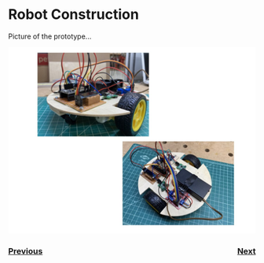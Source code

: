 # <a name="build"></a>Robot Construction
Picture of the prototype...

![Robot photo](../images/FRCRobot/FRCRobot.013.jpeg)


<h3><span style="float:left">
<a href="bom">Previous</a></span>
<span style="float:right">
<a href="code">Next</a></span></h3>